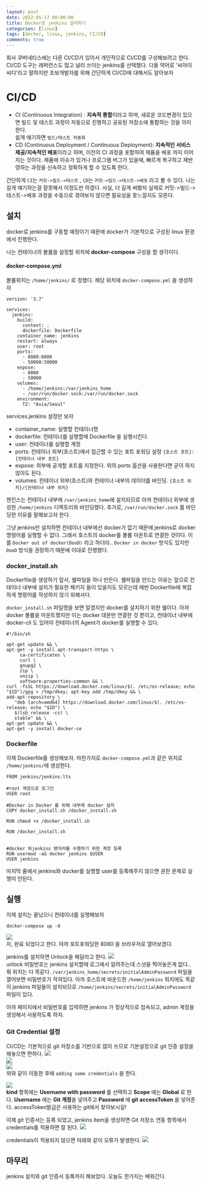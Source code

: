 ```yaml
---
layout: post
date: 2022-05-17 00:00:00
title: Docker로 jenkins 설치하기
categories: [linux]
tags: [docker, linux, jenkins, CI/CD]
comments: true
---
```


 회사 쿠버네티스에는 다른 CI/CD가 있어서 개인적으로 CI/CD를 구성해보려고 한다. CI/CD 도구는 래퍼런스도 많고 널리 쓰이는 jenkins를 선택했다.
다들 약어로 '씨아이씨디'라고 말하지만 초보개발자를 위해 간단하게 CI/CD에 대해서도 알아보자

# CI/CD
- CI (Continuous Integration) : **지속적 통합**이라고 하며, 새로운 코드변경이 있으면 빌드 및 테스트 과정이 자동으로 진행하고 공유된 저장소에 통합하는 것을 의미한다.  
    쉽게 얘기하면 `빌드/테스트 자동화`
- CD (Continuous Deployment / Continuous Deployment): **지속적인 서비스 제공/지속적인 배포**이라고 하며, 이전의 CI 과정을 포함하여 제품을 배포 까지 이어지는 것이다.
    제품에 이슈가 있거나 프로그램 버그가 있을때, 빠르게 복구하고 재반영하는 과정을 신속하고 정확하게 할 수 있도록 한다.
  

간단하게 `CI`는 `커밋->빌드->테스트` , `CD`는 `커밋->빌드->테스트->배포` 라고 볼 수 있다.
나는 길게 얘기하는걸 잘못해서 이정도만 하겠다.
사실, 더 길게 써봤자 실제로 커밋->빌드->테스트->배포 과정을 수동으로 겪어보지 않으면 필요성을 못느낄지도 모른다.


## 설치
docker로 jenkins를 구동할 예정이기 때문에 docker가 기본적으로 구성된 linux 환경에서 진행한다.

나는 컨테이너의 볼륨을 설정할 위치에 **docker-compose** 구성을 할 생각이다.

#### docker-compose.yml
볼륨위치는 `/home/jenkins/` 로 정했다. 해당 위치에 `docker-compose.yml` 을 생성하자
~~~
version: '3.7'

services:
  jenkins:
    build:
      context: .
      dockerfile: Dockerfile
    container_name: jenkins
    restart: always
    user: root
    ports:
      - 8080:8080
      - 50000:50000
    expose:
      - 8080
      - 50000
    volumes:
      - /home/jenkins:/var/jenkins_home
      - /var/run/docker.sock:/var/run/docker.sock
    environment:
      TZ: "Asia/Seoul"
~~~
services.jenkins 설정만 보자
- container_name: 실행할 컨테이너명
- dockerfile: 컨테이너를 실행할때 Dockerfile 을 실행시킨다.
- user: 컨테이너를 실행할 계정
- ports: 컨테이너 외부(호스트)에서 접근할 수 있는 포트 포워딩 설정 `{호스트 포트}:{컨테이너 내부 포트}`
- expose: 외부에 공개할 포트를 지정한다. 위의 ports 옵션을 사용한다면 굳이 하지 않아도 된다.
- volumes: 컨테이너 외부(호스트)와 컨테이너 내부의 데이터를 바인딩. `{호스트 위치}/{컨테이너 내부 위치}`

젠킨스는 컨테이너 내부에 `/var/jenkins_home`에 설치되므로 아까 컨테이너 외부에 생성한 `/home/jenkins` 디렉토리와 바인딩했다.
추가로, `/var/run/docker.sock` 를 바인딩한 이유를 말해보고자 한다.

그냥 jenkins만 설치하면 컨테이너 내부에선 docker가 없기 때문에 jenkins로 docker 명령어를 실행할 수 없다.
그래서 호스트의 docker를 볼륨 마운트로 연결한 것이다. 이를 `Docker out of docker(DooD)` 라고 하더라..
`Docker in docker` 방식도 있지만 `DooD` 방식을 권장하기 때문에 이대로 진행했다.  


### docker_install.sh
Dockerfile을 생성하기 앞서, 쉘파일을 하나 만든다.
쉘파일을 만드는 이유는 앞으로 컨테이너 내부에 설치가 필요한 패키지 들이 있을지도 모르는데 매번 Dockerfile에
복잡하게 명령어를 작성하지 않기 위해서다.

`docker_install.sh` 파일명을 보면 알겠지만 docker를 설치하기 위한 쉘이다.
아까 docker 볼륨을 마운트했지만 이는 docker 데몬만 연결한 것 뿐이고, 컨테이너 내부에 docker-cli 도 있어야
컨테이너의 Agent가 docker를 실행할 수 있다.

~~~
#!/bin/sh

apt-get update && \
apt-get -y install apt-transport-https \
     ca-certificates \
     curl \
     gnupg2 \
     zip \
     unzip \
     software-properties-common && \
curl -fsSL https://download.docker.com/linux/$(. /etc/os-release; echo "$ID")/gpg > /tmp/dkey; apt-key add /tmp/dkey && \
add-apt-repository \
   "deb [arch=amd64] https://download.docker.com/linux/$(. /etc/os-release; echo "$ID") \
   $(lsb_release -cs) \
   stable" && \
apt-get update && \
apt-get -y install docker-ce

~~~


### Dockerfile
이제 Dockerfile를 생성해보자. 마찬가지로 `docker-compose.yml`과 같은 위치로 `/home/jenkins/`에 생성한다.
~~~
FROM jenkins/jenkins:lts

#root 계정으로 로그인
USER root

#Docker in Docker 를 위해 내부에 docker 설치
COPY docker_install.sh /docker_install.sh

RUN chmod +x /docker_install.sh

RUN /docker_install.sh


#docker 와jenkins 명어러를 수행하기 위한 계정 등록
RUN usermod -aG docker jenkins $USER
USER jenkins
~~~
마지막 줄에서 jenkins와 docker를 실행할 user를 등록해주지 않으면 권한 문제로 실행이 안된다.


## 실행
이제 설치는 끝났으니 컨테이너를 실행해보자
~~~
docker-compose up -d
~~~
![](/assets/post/img_3.png)  
자, 완료 되었다고 한다. 아까 포트포워딩한 8080 을 브라우저로 열어보겠다.


jenkins를 설치하면 Unlock을 해달라고 한다.
![](/assets/post/img_4.png)  
unlock 비밀번호는 jenkins 설치할때 로그에서 알려주는데 스샷을 찍어놓은게 없다..
뭐 위치는 다 똑같다. `/var/jenkins_home/secrets/initialAdminPassword` 파일을 열어보면 비밀번호가 적혀있다.
아까 호스트에 바운드한 `/home/jenkins` 위치에도 똑같이 jenkins 파일들이 설치되므로 `/home/jenkins/secrets/initialAdminPassword` 파일이 있다.  

아까 페이지에서 비밀번호를 입력하면 jenkins 가 정상적으로 접속되고, admin 계정을 생성해서 사용하도록 하자.

### Git Credential 설정
CI/CD는 기본적으로 git 저장소를 기반으로 많이 쓰므로 기본설정으로 git 인증 설정을 해놓으면 편하다.
![](/assets/post/img_5.png)  
![](/assets/post/img_6.png)  
![](/assets/post/img_7.png)  
위와 같이 이동한 후에 `adding some credentials` 을 한다.

![](/assets/post/img_8.png)  
**kind** 항목에는 **Username with password** 를 선택하고 
**Scope** 에는 **Global** 로 한다.
**Username**  에는 **Git 계정**을 넣어주고
**Password** 에 **git accessToken** 을 넣어준다.
accessToken발급은 사용하는 git에서 찾아보시길!

이제 git 인증서는 등록 되었고, jenkins item을 생성하면
Git 저장소 연동 항목에서 credentials를 적용하면 잘 된다.
![](/assets/post/img_10.png)  

credentials이 적용되지 않으면 아래와 같이 오류가 발생한다.
![](/assets/post/img_9.png)  


## 마무리
jenkins 설치와 git 인증서 등록까지 해보았다. 오늘도 한가지는 배워간다.